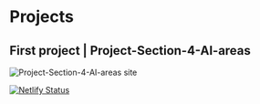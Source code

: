 # Projects
## First project | Project-Section-4-AI-areas
<img 
  src="https://img.shields.io/website?down_message=FAIL&style=for-the-badge&up_message=READY&url=https%3A%2F%2Fshimmering-daifuku-050c26.netlify.app%2F" 
  alt="Project-Section-4-AI-areas site" />

[![Netlify Status](https://api.netlify.com/api/v1/badges/f5b6a6a1-13c1-404c-af30-d6e3823c8815/deploy-status)](https://app.netlify.com/sites/shimmering-daifuku-050c26/deploys)
